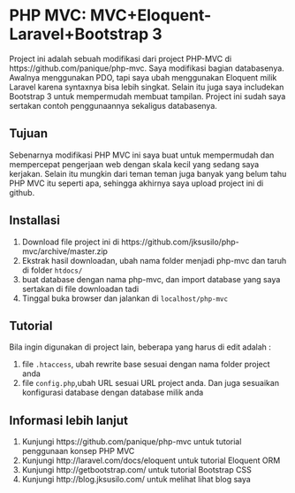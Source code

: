 <h1>PHP MVC: MVC+Eloquent-Laravel+Bootstrap 3</h1> 
<p>Project ini adalah sebuah modifikasi dari project PHP-MVC di https://github.com/panique/php-mvc. Saya modifikasi bagian databasenya. Awalnya menggunakan PDO, tapi saya ubah menggunakan Eloquent milik Laravel karena syntaxnya bisa lebih singkat. Selain itu juga saya includekan Bootstrap 3 untuk mempermudah membuat tampilan. Project ini sudah saya sertakan contoh penggunaannya sekaligus databasenya.</p>

<h2>Tujuan</h2>
<p>Sebenarnya modifikasi PHP MVC ini saya buat untuk mempermudah dan mempercepat pengerjaan web dengan skala kecil yang sedang saya kerjakan. Selain itu mungkin dari teman teman juga banyak yang belum tahu PHP MVC itu seperti apa, sehingga akhirnya saya upload project ini di github.</p>

<h2>Installasi</h2>
<ol>
<li>Download file project ini di https://github.com/jksusilo/php-mvc/archive/master.zip</li>
<li>Ekstrak hasil downloadan, ubah nama folder menjadi php-mvc dan taruh di folder <code>htdocs/</code> </li>
<li>buat database dengan nama php-mvc, dan import database yang saya sertakan di file downloadan tadi</li>
<li>Tinggal buka browser dan jalankan di <code>localhost/php-mvc</code></li>
</ol>

<h2>Tutorial</h2>
Bila ingin digunakan di project lain, beberapa yang harus di edit adalah :
<ol>
<li>file <code>.htaccess</code>, ubah rewrite base sesuai dengan nama folder project anda</li>
<li>file <code>config.php</code>,ubah URL sesuai URL project anda. Dan juga sesuaikan konfigurasi database dengan database milik anda</li>
</ol>

<h2>Informasi  lebih lanjut</h2>
<ol>
<li>Kunjungi https://github.com/panique/php-mvc untuk tutorial penggunaan konsep PHP MVC</li>
<li>Kunjungi http://laravel.com/docs/eloquent untuk tutorial Eloquent ORM</li>
<li>Kunjungi http://getbootstrap.com/ untuk tutorial Bootstrap CSS</li>
<li>Kunjungi http://blog.jksusilo.com/ untuk melihat lihat blog saya</li>
</ol>

